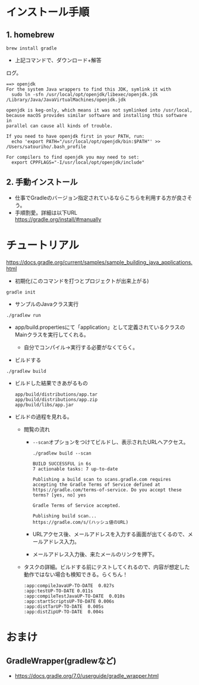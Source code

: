 # インストール手順
## 1. homebrew
```
brew install gradle
```

- 上記コマンドで、ダウンロード+解答

ログ。
```
==> openjdk
For the system Java wrappers to find this JDK, symlink it with
  sudo ln -sfn /usr/local/opt/openjdk/libexec/openjdk.jdk /Library/Java/JavaVirtualMachines/openjdk.jdk

openjdk is keg-only, which means it was not symlinked into /usr/local,
because macOS provides similar software and installing this software in
parallel can cause all kinds of trouble.

If you need to have openjdk first in your PATH, run:
  echo 'export PATH="/usr/local/opt/openjdk/bin:$PATH"' >> /Users/satouriho/.bash_profile

For compilers to find openjdk you may need to set:
  export CPPFLAGS="-I/usr/local/opt/openjdk/include"
```

## 2. 手動インストール
- 仕事でGradleのバージョン指定されているならこちらを利用する方が良さそう。
- 手順割愛。詳細は以下URL  
https://gradle.org/install/#manually

# チュートリアル
https://docs.gradle.org/current/samples/sample_building_java_applications.html

- 初期化(このコマンドを打つとプロジェクトが出来上がる)
```
gradle init
```

- サンプルのJavaクラス実行
```
./gradlew run
```
  - app/build.propertiesにて「application」として定義されているクラスのMainクラスを実行してくれる。
    - 自分でコンパイル→実行する必要がなくてらく。

- ビルドする
```
./gradlew build
```
  - ビルドした結果できあがるもの
    ```
    app/build/distributions/app.tar
    app/build/distributions/app.zip
    app/build/libs/app.jar
    ```

- ビルドの過程を見れる。
  - 閲覧の流れ
    - `--scan`オプションをつけてビルドし、表示されたURLへアクセス。
      ```
      ./gradlew build --scan

      BUILD SUCCESSFUL in 6s
      7 actionable tasks: 7 up-to-date

      Publishing a build scan to scans.gradle.com requires accepting the Gradle Terms of Service defined at https://gradle.com/terms-of-service. Do you accept these terms? [yes, no] yes

      Gradle Terms of Service accepted.

      Publishing build scan...
      https://gradle.com/s/(ハッシュ値のURL)
      ```

    - URLアクセス後、メールアドレスを入力する画面が出てくるので、メールアドレス入力。

    - メールアドレス入力後、来たメールのリンクを押下。

  - タスクの詳細。ビルドする前にテストしてくれるので、内容が想定した動作ではない場合も検知できる。らくちん！
    ```
    :app:compileJavaUP-TO-DATE	0.027s
    :app:testUP-TO-DATE	0.011s
    :app:compileTestJavaUP-TO-DATE	0.010s
    :app:startScriptsUP-TO-DATE	0.006s
    :app:distTarUP-TO-DATE	0.005s
    :app:distZipUP-TO-DATE	0.004s	    
    ```

# おまけ
## GradleWrapper(gradlewなど)
- https://docs.gradle.org/7.0/userguide/gradle_wrapper.html
